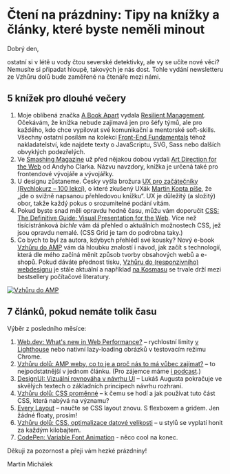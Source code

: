 # Čtení na prázdniny: Tipy na knížky a články, které byste neměli minout

Dobrý den,

ostatní si v létě u vody čtou severské detektivky, ale vy se učíte nové věci? Nemusíte si připadat hloupě, takových je nás dost. Tohle vydání newsletteru ze Vzhůru dolů bude zaměřené na čtenáře mezi námi.

## 5 knížek pro dlouhé večery

1. Moje oblíbená značka [A Book Apart](https://abookapart.com) vydala [Resilient Management](https://abookapart.com/products/resilient-management). Očekávám, že knížka nebude zajímavá jen pro šéfy týmů, ale pro každého, kdo chce vypilovat své komunikační a mentorské soft-skills. Všechny ostatní posílám na kolekci [Front-End Fundamentals](https://abookapart.com/collections/front-end-fundamentals) téhož nakladatelství, kde najdete texty o JavaScriptu, SVG, Sass nebo dalších obvyklých podezřelých.
2. Ve [Smashing Magazine](https://www.smashingmagazine.com/printed-books/) už před nějakou dobou vydali [Art Direction for the Web](https://www.smashingmagazine.com/printed-books/art-direction-for-the-web/) od Andyho Clarka. Názvu navzdory, knížka je určená také pro frontendové vývojáře a vývojářky.
3. U designu zůstaneme. Česky vyšla brožura [UX pro začátečníky (Rychlokurz – 100 lekcí)](https://www.zonerpress.cz/ux-pro-zacatecniky-rychlokurz-100-lekci), o které zkušený UXák [Martin Kopta píše](https://www.facebook.com/martin.kopta/posts/10158501392269622), že „jde o svižně napsanou přehledovou knížku“. UX je důležitý (a složitý) obor, takže každý pokus o srozumitelné podání vítám.
4. Pokud byste snad měli opravdu hodně času, můžu vám doporučit [CSS: The Definitive Guide: Visual Presentation for the Web](https://www.amazon.de/_/dp/1449393195?tag=oreilly20-20). Více než tisícistránková *bichle* vám dá přehled o aktuálních možnostech CSS, jež jsou opravdu nemalé. (CSS Grid je tam do podrobna taky.)
5. Co bych to byl za autora, kdybych přehlédl své kousky? Nový e-book [Vzhůru do AMP](https://www.vzhurudolu.cz/ebook-amp/) vám dá hloubku znalostí i návod, jak začít s technologií, která dle mého začíná měnit způsob tvorby obsahových webů a e-shopů. Pokud dáváte přednost tisku, [Vzhůru do (responzivního) webdesignu](https://www.vzhurudolu.cz/kniha-responzivni-design/) je stále aktuální a například [na Kosmasu](https://www.kosmas.cz/bestsellery/2x10/142/pocitace/) se trvale drží mezi bestsellery počítačové literatury.

[![Vzhůru do AMP](https://gallery.mailchimp.com/d6be2f1899eba6a7651157403/images/1e4a714a-c960-407d-bf07-d24f798fbcfa.png)](https://www.vzhurudolu.cz/ebook-amp/)

## 7 článků, pokud nemáte tolik času

Výběr z posledního měsíce:

1. [Web.dev: What's new in Web Performance?](https://web.dev/speed-at-scale) – rychlostní limity [v Lighthouse](https://www.vzhurudolu.cz/prirucka/lighthouse) nebo nativní lazy-loading obrázků v testovacím režimu Chrome.
2. [Vzhůru dolů: AMP weby, co to je a proč nás to má vůbec zajímat?](https://www.vzhurudolu.cz/prirucka/amp) – to nejpodstatnější v jednom článku. (Pro zájemce máme [i podcast](https://www.vzhurudolu.cz/podcast/145-podcast-vzhuru-do-amp).)
3. [DesignUI: Vizuální rovnováha v návrhu UI](https://www.designui.cz/lekce/vizualni-rovnovaha-v-navrhu-ui) – Lukáš Augusta pokračuje ve skvělých textech o základních principech návrhu rozhraní.
4. [Vzhůru dolů: CSS proměnné](https://www.vzhurudolu.cz/prirucka/css-promenne) – k čemu se hodí a jak používat tuto část CSS, která nabývá na významu?
5. [Every Layout](https://every-layout.dev/) – naučte se CSS layout znovu. S flexboxem a gridem. Jen žádné floaty, prosím!
6. [Vzhůru dolů: CSS, optimalizace datové velikosti](https://www.vzhurudolu.cz/prirucka/css-optimalizace) – u stylů se vyplatí honit za každým kilobajtem.
7. [CodePen: Variable Font Animation](https://codepen.io/michellebarker/pen/bPEWGK) - něco cool na konec.

Děkuji za pozornost a přeji vám hezké prázdniny!

Martin Michálek
